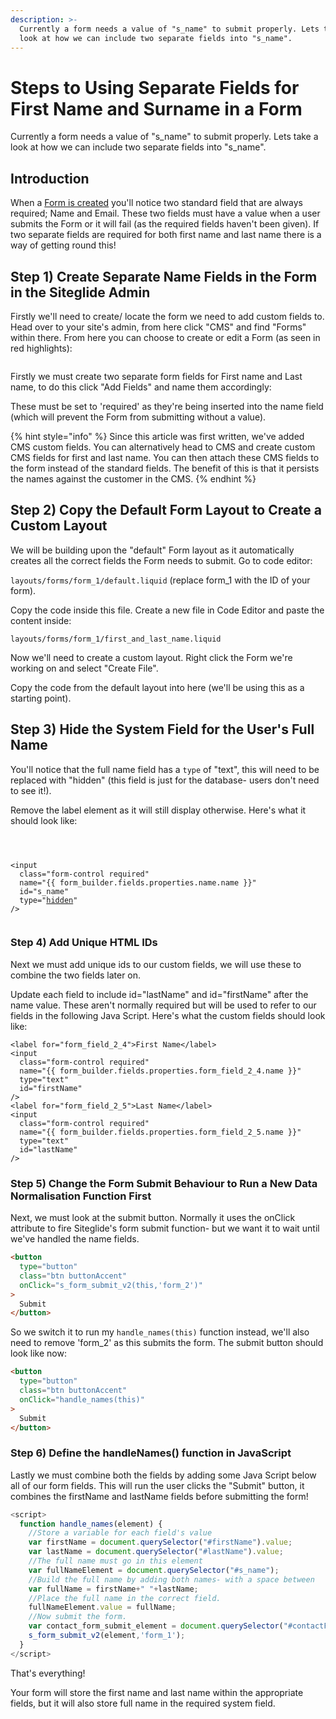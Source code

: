 ```yaml
---
description: >-
  Currently a form needs a value of "s_name" to submit properly. Lets take a
  look at how we can include two separate fields into "s_name".
---
```


# Steps to Using Separate Fields for First Name and Surname in a Form

Currently a form needs a value of "s\_name" to submit properly. Lets take a look at how we can include two separate fields into "s\_name".

## Introduction

When a [Form is created](../quickstart-forms.md) you'll notice two standard field that are always required; Name and Email. These two fields must have a value when a user submits the Form or it will fail (as the required fields haven't been given). If two separate fields are required for both first name and last name there is a way of getting round this!

## Step 1) Create Separate Name Fields in the Form in the Siteglide Admin

Firstly we'll need to create/ locate the form we need to add custom fields to. Head over to your site's admin, from here click "CMS" and find "Forms" within there. From here you can choose to create or edit a Form (as seen in red highlights):

<figure><img src="../../../.gitbook/assets/Screenshot 2024-03-26 153411.png" alt=""><figcaption></figcaption></figure>

Firstly we must create two separate form fields for First name and Last name, to do this click "Add Fields" and name them accordingly:

These must be set to 'required' as they're being inserted into the name field (which will prevent the Form from submitting without a value).

{% hint style="info" %}
Since this article was first written, we've added CMS custom fields. You can alternatively head to CMS and create custom CMS fields for first and last name. You can then attach these CMS fields to the form instead of the standard fields. The benefit of this is that it persists the names against the customer in the CMS.
{% endhint %}

## Step 2) Copy the Default Form Layout to Create a Custom Layout

We will be building upon the "default" Form layout as it automatically creates all the correct fields the Form needs to submit. Go to code editor:

`layouts/forms/form_1/default.liquid` (replace form\_1 with the ID of your form).

Copy the code inside this file. Create a new file in Code Editor and paste the content inside:

`layouts/forms/form_1/first_and_last_name.liquid`

Now we'll need to create a custom layout. Right click the Form we're working on and select "Create File".

Copy the code from the default layout into here (we'll be using this as a starting point).

## Step 3) Hide the System Field for the User's Full Name

You'll notice that the full name field has a `type` of "text", this will need to be replaced with "hidden" (this field is just for the database- users don't need to see it!).

Remove the label element as it will still display otherwise. Here's what it should look like:

<pre class="language-liquid"><code class="lang-liquid">


&#x3C;input
  class="form-control required"
  name="{{ form_builder.fields.properties.name.name }}"
  id="s_name"
  type="<a data-footnote-ref href="#user-content-fn-1">hidden</a>"
/>

</code></pre>

### Step 4) Add Unique HTML IDs

Next we must add unique ids to our custom fields, we will use these to combine the two fields later on.

Update each field to include id="lastName" and id="firstName" after the name value. These aren't normally required but will be used to refer to our fields in the following Java Script. Here's what the custom fields should look like:

```liquid
<label for="form_field_2_4">First Name</label>
<input
  class="form-control required"
  name="{{ form_builder.fields.properties.form_field_2_4.name }}"
  type="text"
  id="firstName"
/>
<label for="form_field_2_5">Last Name</label>
<input
  class="form-control required"
  name="{{ form_builder.fields.properties.form_field_2_5.name }}"
  type="text"
  id="lastName"
/>
```

### Step 5) Change the Form Submit Behaviour to Run a New Data Normalisation Function First

Next, we must look at the submit button. Normally it uses the onClick attribute to fire Siteglide's form submit function- but we want it to wait until we've handled the name fields.

```html
<button
  type="button"
  class="btn buttonAccent"
  onClick="s_form_submit_v2(this,'form_2')"
>
  Submit
</button>
```

So we switch it to run my `handle_names(this)` function instead, we'll also need to remove 'form\_2' as this submits the form. The submit button should look like now:

```html
<button
  type="button" 
  class="btn buttonAccent" 
  onClick="handle_names(this)"
>
  Submit
</button>
```

### Step 6) Define the handleNames() function in JavaScript

Lastly we must combine both the fields by adding some Java Script below all of our form fields. This will run the user clicks the "Submit" button, it combines the firstName and lastName fields before submitting the form!

```javascript
<script>
  function handle_names(element) {
    //Store a variable for each field's value
    var firstName = document.querySelector("#firstName").value;
    var lastName = document.querySelector("#lastName").value;
    //The full name must go in this element
    var fullNameElement = document.querySelector("#s_name");
    //Build the full name by adding both names- with a space between
    var fullName = firstName+" "+lastName;
    //Place the full name in the correct field.
    fullNameElement.value = fullName;
    //Now submit the form.
    var contact_form_submit_element = document.querySelector("#contactFormSubmit");
    s_form_submit_v2(element,'form_1');
  }
</script>
```

That's everything!

Your form will store the first name and last name within the appropriate fields, but it will also store full name in the required system field.

[^1]: This attribute hides the field from display
